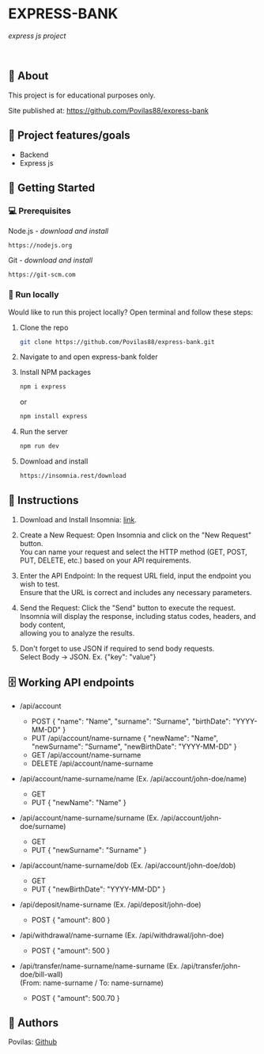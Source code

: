 # EXPRESS-BANK

_express js project_

<br>

## 🌟 About

This project is for educational purposes only.

Site published at: https://github.com/Povilas88/express-bank

## 🎯 Project features/goals

-   Backend
-   Express js

## 🧰 Getting Started

### 💻 Prerequisites

Node.js - _download and install_

```
https://nodejs.org
```

Git - _download and install_

```
https://git-scm.com
```

### 🏃 Run locally

Would like to run this project locally? Open terminal and follow these steps:

1. Clone the repo
    ```sh
    git clone https://github.com/Povilas88/express-bank.git
    ```
2. Navigate to and open express-bank folder

3. Install NPM packages
    ```sh
    npm i express
    ```
    or
    ```sh
    npm install express
    ```
4. Run the server
    ```sh
    npm run dev
    ```
5. Download and install
    ```sh
    https://insomnia.rest/download
    ```

## 🧾 Instructions

1. Download and Install Insomnia: [link](https://insomnia.rest/download).

2. Create a New Request: Open Insomnia and click on the "New Request" button. <br>
   You can name your request and select the HTTP method (GET, POST, PUT, DELETE, etc.) based on your API requirements.

3. Enter the API Endpoint: In the request URL field, input the endpoint you wish to test.<br>
   Ensure that the URL is correct and includes any necessary parameters.

4. Send the Request: Click the "Send" button to execute the request. <br>
   Insomnia will display the response, including status codes, headers, and body content, <br> allowing you to analyze the results.

5. Don't forget to use JSON if required to send body requests. <br> Select Body -> JSON. Ex. {"key": "value"}

## 🗄 Working API endpoints

-   /api/account

    -   POST
        {
        "name": "Name",
        "surname": "Surname",
        "birthDate": "YYYY-MM-DD"
        }
    -   PUT /api/account/name-surname
        {
        "newName": "Name",
        "newSurname": "Surname",
        "newBirthDate": "YYYY-MM-DD"
        }
    -   GET /api/account/name-surname
    -   DELETE /api/account/name-surname

-   /api/account/name-surname/name (Ex. /api/account/john-doe/name)

    -   GET
    -   PUT
        {
        "newName": "Name"
        }

-   /api/account/name-surname/surname (Ex. /api/account/john-doe/surname)
    -   GET
    -   PUT
        {
        "newSurname": "Surname"
        }
-   /api/account/name-surname/dob (Ex. /api/account/john-doe/dob)

    -   GET
    -   PUT
        {
        "newBirthDate": "YYYY-MM-DD"
        }

-   /api/deposit/name-surname (Ex. /api/deposit/john-doe)
    -   POST
        {
        "amount": 800
        }
-   /api/withdrawal/name-surname (Ex. /api/withdrawal/john-doe)
    -   POST
        {
        "amount": 500
        }
-   /api/transfer/name-surname/name-surname (Ex. /api/transfer/john-doe/bill-wall) <br>
    (From: name-surname / To: name-surname)
    -   POST
        {
        "amount": 500.70
        }

## 🎅 Authors

Povilas: [Github](https://github.com/Povilas88)
